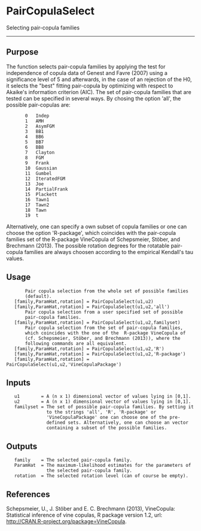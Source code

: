 # PairCopulaSelect

Selecting pair-copula families

---
## Purpose
The function selects pair-copula families by applying the test for
        independence of copula data of Genest and Favre (2007) using a
        significance level of 5  and afterwards, in the case of an
        rejection of the H0, it selects the "best" fitting pair-copula by
        optimizing with respect to Akaike's information criterion (AIC).
        The set of pair-copula families that are tested can be specified
        in several ways. By chosing the option 'all', the possible
        pair-copulas are:
        
           0   Indep
           1   AMH
           2   AsymFGM
           3   BB1
           4   BB6
           5   BB7
           6   BB8
           7   Clayton
           8   FGM
           9   Frank
           10  Gaussian
           11  Gumbel
           12  IteratedFGM
           13  Joe
           14  PartialFrank
           15  Plackett
           16  Tawn1
           17  Tawn2
           18  Tawn
           19  t
           
Alternatively, one can specify a own subset of copula families or
        one can choose the option 'R-package', which coincides with the
        pair-copula families set of the R-package VineCopula of 
        Schepsmeier, Stöber, and Brechmann (2013). The possible rotation
        degrees for the rotatable pair-copula families are always choosen
        according to the empirical Kendall's tau values.


## Usage
           Pair copula selection from the whole set of possible families
           (default).
       [family,ParamHat,rotation] = PairCopulaSelect(u1,u2)
       [family,ParamHat,rotation] = PairCopulaSelect(u1,u2,'all')
           Pair copula selection from a user specified set of possible
           pair-copula families.
       [family,ParamHat,rotation] = PairCopulaSelect(u1,u2,familyset)
           Pair copula selection from the set of pair-copula families,
           which coincides with the one of the  R-package VineCopula of
           (cf. Schepsmeier, Stöber, and Brechmann (2013)), where the
           following commands are all equivalent.
       [family,ParamHat,rotation] = PairCopulaSelect(u1,u2,'R')
       [family,ParamHat,rotation] = PairCopulaSelect(u1,u2,'R-package')
       [family,ParamHat,rotation] = PairCopulaSelect(u1,u2,'VineCopulaPackage')


## Inputs
       u1        = A (n x 1) dimensional vector of values lying in [0,1].
       u2        = A (n x 1) dimensional vector of values lying in [0,1].
       familyset = The set of possible pair-copula families. By setting it
                   to the strings 'all', 'R', 'R-package' or
                   'VineCopulaPackage' one can choose one of the pre-
                   defined sets. Alternatively, one can choose an vector
                   containing a subset of the possible families.


## Outputs
       family    = The selected pair-copula family.
       ParamHat  = The maximum-likelihood estimates for the parameters of
                   the selected pair-copula family.
       rotation  = The selected rotation level (can of course be empty).


## References
Schepsmeier, U., J. Stöber and E. C. Brechmann (2013), VineCopula:
      Statistical inference of vine copulas, R package version 1.2, url:
      http://CRAN.R-project.org/package=VineCopula.
